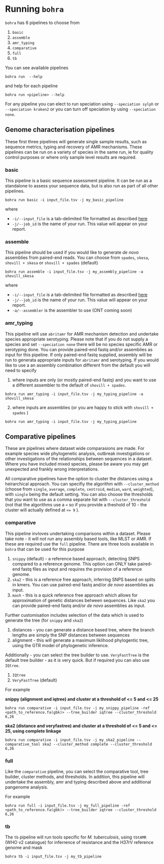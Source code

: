 # Running `bohra`

`bohra` has 6 pipelines to choose from

1. `basic`
2. `assemble`
3. `amr_typing`
4. `comparative`
5. `full`
6. `tb`

You can see available pipelines
```
bohra run  --help
```
and help for each pipeline

```
bohra run <pipeline> --help
```
For any pipeline you can elect to run speciation using `--speciation sylph` or `--speciation kraken2` or you can turn off speciation by using `--speciation none`.


## Genome characterisation pipelines

These first three pipelines will generate single sample results, such as sequence metrics, typing and recovery of AMR mechanisms. These pipelines can be run on a variety of species in the same run, ie for quality control purposes or where only sample level results are required.

### basic

This pipeline is a basic sequence assessment pipeline. It can be run as a standalone to assess your sequence data, but is also run as part of all other pipelines.

```
bohra run basic -i input_file.tsv -j my_basic_pipeline
```
where
- `-i/--input_file` is a tab-delimited file formatted as described [here](../usage/overview.md)
- `-j/--job_id` is the name of your run. This value will appear on your report.

### assemble

This pipeline should be used if you would like to generate _de novo_ assemblies from paired-end reads. You can choose from `spades`, `skesa`, `shovill + skesa` or `shovill + spades` (default)

```
bohra run assemble -i input_file.tsv -j my_assembly_pipeline -a shovill_skesa
```
where
- `-i/--input_file` is a tab-delimited file formatted as described [here](../usage/overview.md)
- `-j/--job_id` is the name of your run. This value will appear on your report.
- `-a/--assembler` is the assembler to use (ONT coming soon)

### amr_typing

This pipeline will use `abritamr` for AMR mechanism detection and undertake species appropriate serotyping. Please note that if you do not supply a species and set `--speciation none` there will be no species specific AMR or serotyping done.
You can provide paired-end fastq and/or assemblies as input for this pipeline. If only paired-end fastq supplied, assembly will be run to generata appropriate inputs for `abritamr` and serotyping. If you would like to use a an assembly combination different from the default you will need to specify

1. where inputs are only (or mostly paired-end fastq) and you want to use a different assembler to the default of `shovill + spades`.
```
bohra run amr_typing -i input_file.tsv -j my_typing_pipeline -a shovill_skesa
```
2. where inputs are assemblies (or you are happy to stick with `shovill + spades` )
```
bohra run amr_typing -i input_file.tsv -j my_typing_pipeline
```

## Comparative pipelines

These are pipelines where dataset wide comparasions are made. For example species wide phylogenetic analysis, outbreak investigations or other investigations of the relationships between sequences in a dataset. Where you have included mixed species, please be aware you may get unexpected and frankly wrong interpretations.

All comparative pipelines have the option to cluster the distances using a heirarchical approach. You can specifiy the algorithm with `--cluster_method` (choose from `single`, `average`, `complete`, `centroid`, `median`, `ward`, `weighted`), with `single` being the default setting. You can also choose the thresholds that you want to use as a comma separate list with `--cluster_threshold` (not that the algorithms use a `<` so if you provide a theshold of 10 - the cluster will actually defined at `<= 9` ).

### comparative

This pipeline invloves undertaking comparisons within a dataset. Please take note - it will not run any assembly based tools, like MLST or AMR. If these are required use the `full` pipeline. There are three tools available in `bohra` that can be used for this purpose
1. `snippy` (default) - a reference based approach, detecting SNPS compared to a reference genome. This option can ONLY take paired-end fastq files as input and requires the provision of a reference genome.
2. `ska2` - this is a reference free approach, inferring SNPS based on splits in kmers. You can use paired-end fastq and/or _de novo_ assemblies as input.
3. `mash` - this is a quick reference free approach which allows for approximation of genetic distances between sequences. Like `ska2` you can provide paired-end fastq and/or _de novo_ assemblies as input.

Further customisation includes selection of the data which is used to generate the tree (for `snippy` and `ska2`)

1. distances - you can generate a distance based tree, where the branch lengths are simply the SNP distances between sequences
2. alignment - this will generate a maximum liklihood phylogentic tree, using the GTR model of phylogenetic inference.

Additionally - you can select the tree builder to use. `VeryFastTree` is the default tree builder - as it is very quick. But if required you can also use `IQtree`.

1. `IQtree`
2. `VeryFastTree` (default)


For example

**snippy (alignment and iqtree) and cluster at a threshold of <= 5 and <= 25**
```
bohra run comparative -i input_file.tsv -j my_snippy_pipeline -ref <path_to_reference.fa(gbk)> --tree_builder iqtree --cluster_threshold 6,26
```
**ska2 (distance and veryfastree) and cluster at a threshold of <= 5 and <= 25, using complete linkage**
```
bohra run comparative -i input_file.tsv -j my_ska2_pipeline --comparative_tool ska2 --cluster_method complete --cluster_threshold 6,26
```

### full

Like the `comparative` pipeline, you can select the comparative tool, tree builder, cluster methods, and thresholds. In addition, this pipeline will undertake the assembly, amr and typing described above and additional pangenome analysis.

For example

```
bohra run full -i input_file.tsv -j my_full_pipeline -ref <path_to_reference.fa(gbk)> --tree_builder iqtree --cluster_threshold 6,26
```

### tb

The `tb` pipeline will run tools specific for _M. tuberculosis_, using `tbtAMR` (WHO v2 catalogue) for inferrence of resistance and the H37rV reference genome and mask

```
bohra tb -i input_file.tsv -j my_tb_pipeline
```